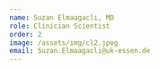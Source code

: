 ```yaml
---
name: Suzan Elmaagacli, MD
role: Clinician Scientist
order: 2
image: /assets/img/cl2.jpeg
email: Suzan.Elmaagacli@uk-essen.de
---
```

